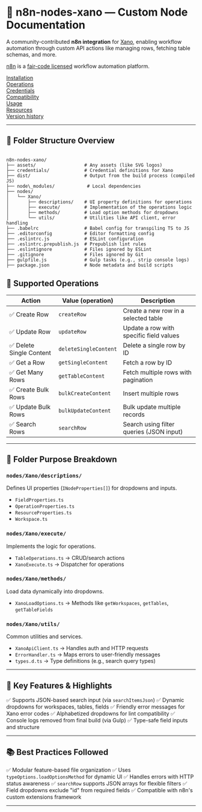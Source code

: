 # 📘 n8n-nodes-xano — Custom Node Documentation

A community-contributed **n8n integration** for [Xano](https://www.xano.com/), enabling workflow automation through custom API actions like managing rows, fetching table schemas, and more.

[n8n](https://n8n.io/) is a [fair-code licensed](https://docs.n8n.io/reference/license/) workflow automation platform.

[Installation](#installation)  
[Operations](#-supported-operations)  
[Credentials](#credentials)  <!-- delete if no auth needed -->  
[Compatibility](#compatibility)  
[Usage](#usage)  <!-- delete if not using this section -->  
[Resources](#resources)  
[Version history](#version-history)  <!-- delete if not using this section -->  

---

## 📁 Folder Structure Overview

```

n8n-nodes-xano/
├── assets/                  # Any assets (like SVG logos)
├── credentials/             # Credential definitions for Xano
├── dist/                    # Output from the build process (compiled JS)
├── node\_modules/            # Local dependencies
├── nodes/
│   └── Xano/
│       ├── descriptions/    # UI property definitions for operations
│       ├── execute/         # Implementation of the operations logic
│       ├── methods/         # Load option methods for dropdowns
│       └── utils/           # Utilities like API client, error handling
├── .babelrc                 # Babel config for transpiling TS to JS
├── .editorconfig            # Editor formatting config
├── .eslintrc.js             # ESLint configuration
├── .eslintrc.prepublish.js  # Prepublish lint rules
├── .eslintignore            # Files ignored by ESLint
├── .gitignore               # Files ignored by Git
├── gulpfile.js              # Gulp tasks (e.g., strip console logs)
├── package.json             # Node metadata and build scripts

```

## 🔧 Supported Operations

| Action                   | Value (operation)     | Description                              |
| ------------------------ | --------------------- | ---------------------------------------- |
| ✅ Create Row            | `createRow`           | Create a new row in a selected table     |
| ✅ Update Row            | `updateRow`           | Update a row with specific field values  |
| ✅ Delete Single Content | `deleteSingleContent` | Delete a single row by ID                |
| ✅ Get a Row             | `getSingleContent`    | Fetch a row by ID                        |
| ✅ Get Many Rows         | `getTableContent`     | Fetch multiple rows with pagination      |
| ✅ Create Bulk Rows      | `bulkCreateContent`   | Insert multiple rows                     |
| ✅ Update Bulk Rows      | `bulkUpdateContent`   | Bulk update multiple records             |
| ✅ Search Rows           | `searchRow`           | Search using filter queries (JSON input) |

---

## 🧱 Folder Purpose Breakdown

### `nodes/Xano/descriptions/`

Defines UI properties (`INodeProperties[]`) for dropdowns and inputs.

- `FieldProperties.ts`
- `OperationProperties.ts`
- `ResourceProperties.ts`
- `Workspace.ts`

### `nodes/Xano/execute/`

Implements the logic for operations.

- `TableOperations.ts` → CRUD/search actions
- `XanoExecute.ts` → Dispatcher for operations

### `nodes/Xano/methods/`

Load data dynamically into dropdowns.

- `XanoLoadOptions.ts` → Methods like `getWorkspaces`, `getTables`, `getTableFields`

### `nodes/Xano/utils/`

Common utilities and services.

- `XanoApiClient.ts` → Handles auth and HTTP requests
- `ErrorHandler.ts` → Maps errors to user-friendly messages
- `types.d.ts` → Type definitions (e.g., search query types)

---

## 🔎 Key Features & Highlights

✅ Supports JSON-based search input (via `searchItemsJson`)
✅ Dynamic dropdowns for workspaces, tables, fields
✅ Friendly error messages for Xano error codes
✅ Alphabetized dropdowns for lint compatibility
✅ Console logs removed from final build (via Gulp)
✅ Type-safe field inputs and structure

---

## 📚 Best Practices Followed

✅ Modular feature-based file organization
✅ Uses `typeOptions.loadOptionsMethod` for dynamic UI
✅ Handles errors with HTTP status awareness
✅ `searchRow` supports JSON arrays for flexible filters
✅ Field dropdowns exclude "id" from required fields
✅ Compatible with n8n's custom extensions framework

---
